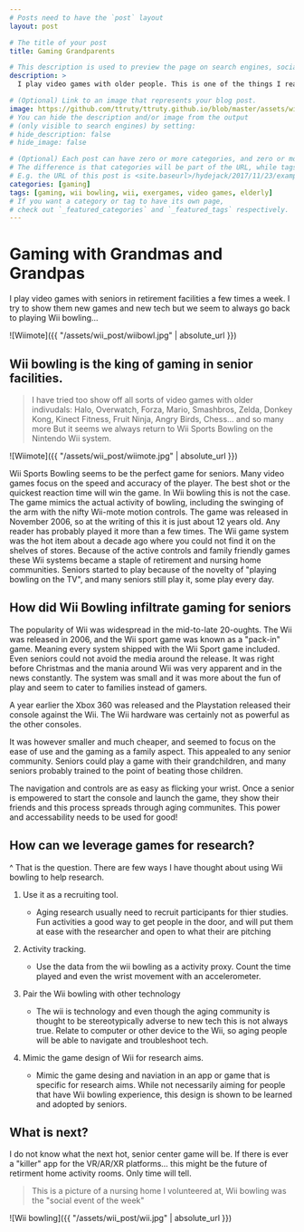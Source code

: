 ```yaml
---
# Posts need to have the `post` layout
layout: post

# The title of your post
title: Gaming Grandparents

# This description is used to preview the page on search engines, social media, etc.
description: >
  I play video games with older people. This is one of the things I really enjoy. I try to play all kinds of different games with residents of retirement and nursing homes, but it always seems to return to Wii bowling. I have been playing video games my entire life. I would say I am a gaming expert, but when it comes to Wii Bowling I lose... a lot. I try to win but older people living in retirement or nursing homes have alot of time on thier hands. Time to hone their craft. And that craft is often-times Wii bowling. 

# (Optional) Link to an image that represents your blog post.
image: https://github.com/ttruty/ttruty.github.io/blob/master/assets/wii_post/wii1.jpg
# You can hide the description and/or image from the output
# (only visible to search engines) by setting:
# hide_description: false
# hide_image: false

# (Optional) Each post can have zero or more categories, and zero or more tags.
# The difference is that categories will be part of the URL, while tags will not.
# E.g. the URL of this post is <site.baseurl>/hydejack/2017/11/23/example-content/
categories: [gaming]
tags: [gaming, wii bowling, wii, exergames, video games, elderly]
# If you want a category or tag to have its own page,
# check out `_featured_categories` and `_featured_tags` respectively.
---
```



# Gaming with Grandmas and Grandpas

I play video games with seniors in retirement facilities a few times a week. I try to show them new games and new tech but we seem to always go back to playing Wii bowling...  

![Wiimote]({{ "/assets/wii_post/wiibowl.jpg" | absolute_url }})

## Wii bowling is the king of gaming in senior facilities.

> I have tried too show off all sorts of video games with older indivudals: 
> Halo, Overwatch, Forza, Mario, Smashbros, Zelda, Donkey Kong, Kinect Fitness, Fruit Ninja, Angry Birds, Chess... and so many more
> But it seems we always return to Wii Sports Bowling on the Nintendo Wii system.

![Wiimote]({{ "/assets/wii_post/wiimote.jpg" | absolute_url }})

Wii Sports Bowling seems to be the perfect game for seniors. Many video games focus on the speed and accuracy of the player. The best shot or the quickest reaction time will win the game.
In Wii bowling this is not the case. The game mimics the actual activity of bowling, including the swinging of the arm with the nifty Wii-mote motion controls. 
The game was released in November 2006, so at the writing of this it is just about 12 years old. Any reader has probably played it more than a few times.
The Wii game system was the hot item about a decade ago where you could not find it on the shelves of stores. 
Because of the active controls and family friendly games these Wii systems became a staple of retirement and nursing home communities.
Seniors started to play because of the novelty of "playing bowling on the TV", and many seniors still play it, some play every day.

## How did Wii Bowling infiltrate gaming for seniors

The popularity of Wii was widespread in the mid-to-late 20-oughts. The Wii was released in 2006, and the Wii sport game was known as a "pack-in" game.
Meaning every system shipped with the Wii Sport game included. Even seniors could not avoid the media around the release. It was right before Christmas
and the mania around Wii was very apparent and in the news constantly. The system was small and it was more about the fun of play and seem to cater to families instead of gamers.

A year earlier the Xbox 360 was released and the Playstation released their console against the Wii. The Wii hardware was certainly not as powerful as the other consoles.

It was however smaller and much cheaper, and seemed to focus on the ease of use and the gaming as a family aspect. This appealed to any senior community.
Seniors could play a game with their grandchildren, and many seniors probably trained to the point of beating those children. 

The navigation and controls are as easy as flicking your wrist. Once a senior is empowered to start the console and launch the game, they show their friends and this process spreads through aging communites. This power and accessability needs to be used for good!

## How can we leverage games for research?

^ That is the question. There are few ways I have thought about using Wii bowling to help research.

1. Use it as a recruiting tool.
    - Aging research usually need to recruit participants for thier studies. Fun activities a good way to get people in the door, and will put them at ease with the researcher and open to what their are pitching

2. Activity tracking.
    - Use the data from the wii bowling as a activity proxy. Count the time played and even the wrist movement with an accelerometer.

3. Pair the Wii bowling with other technology
    - The wii is technology and even though the aging community is thought to be stereotypically adverse to new tech this is not always true. Relate to computer or other device to the Wii, so aging people will be able to navigate and troubleshoot tech.

4. Mimic the game design of Wii for research aims.
    - Mimic the game desing and naviation in an app or game that is specific for research aims. While not necessarily aiming for people that have Wii bowling experience, this design is shown to be learned and adopted by seniors.

## What is next?

I do not know what the next hot, senior center game will be. If there is ever a "killer" app for the VR/AR/XR platforms... this might be the future of retirment home activity rooms. Only time will tell.

> This is a picture of a nursing home I volunteered at, Wii bowling was the "social event of the week"

![Wii bowling]({{ "/assets/wii_post/wii.jpg" | absolute_url }})